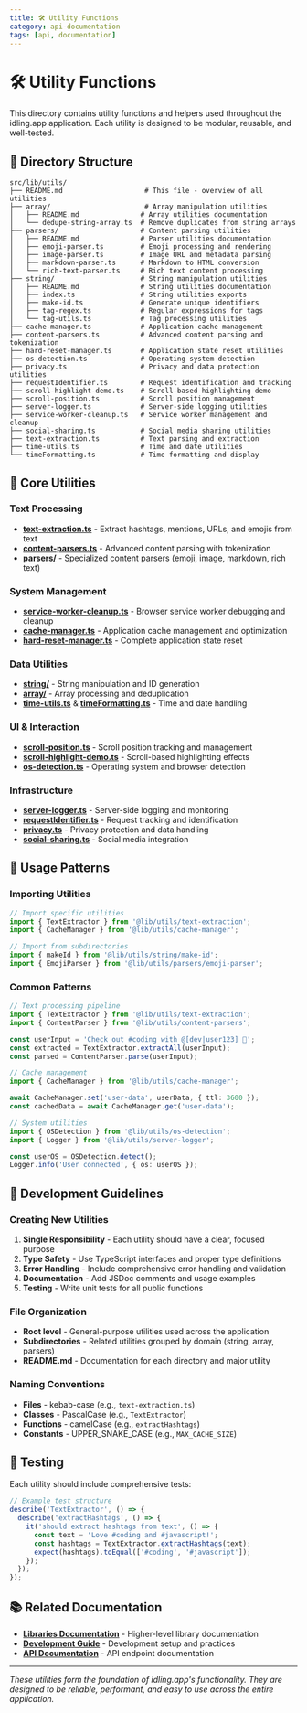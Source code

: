 ```yaml
---
title: 🛠️ Utility Functions
category: api-documentation
tags: [api, documentation]
---
```


# 🛠️ Utility Functions

This directory contains utility functions and helpers used throughout the idling.app application. Each utility is designed to be modular, reusable, and well-tested.

## 📁 Directory Structure

```
src/lib/utils/
├── README.md                    # This file - overview of all utilities
├── array/                       # Array manipulation utilities
│   ├── README.md               # Array utilities documentation
│   └── dedupe-string-array.ts  # Remove duplicates from string arrays
├── parsers/                    # Content parsing utilities
│   ├── README.md               # Parser utilities documentation
│   ├── emoji-parser.ts         # Emoji processing and rendering
│   ├── image-parser.ts         # Image URL and metadata parsing
│   ├── markdown-parser.ts      # Markdown to HTML conversion
│   └── rich-text-parser.ts     # Rich text content processing
├── string/                     # String manipulation utilities
│   ├── README.md               # String utilities documentation
│   ├── index.ts                # String utilities exports
│   ├── make-id.ts              # Generate unique identifiers
│   ├── tag-regex.ts            # Regular expressions for tags
│   └── tag-utils.ts            # Tag processing utilities
├── cache-manager.ts            # Application cache management
├── content-parsers.ts          # Advanced content parsing and tokenization
├── hard-reset-manager.ts       # Application state reset utilities
├── os-detection.ts             # Operating system detection
├── privacy.ts                  # Privacy and data protection utilities
├── requestIdentifier.ts        # Request identification and tracking
├── scroll-highlight-demo.ts    # Scroll-based highlighting demo
├── scroll-position.ts          # Scroll position management
├── server-logger.ts            # Server-side logging utilities
├── service-worker-cleanup.ts   # Service worker management and cleanup
├── social-sharing.ts           # Social media sharing utilities
├── text-extraction.ts          # Text parsing and extraction
├── time-utils.ts               # Time and date utilities
└── timeFormatting.ts           # Time formatting and display
```

## 🚀 Core Utilities

### Text Processing

- **[text-extraction.ts](./text-extraction.ts)** - Extract hashtags, mentions, URLs, and emojis from text
- **[content-parsers.ts](./content-parsers.ts)** - Advanced content parsing with tokenization
- **[parsers/](./parsers/)** - Specialized content parsers (emoji, image, markdown, rich text)

### System Management

- **[service-worker-cleanup.ts](./service-worker-cleanup.ts)** - Browser service worker debugging and cleanup
- **[cache-manager.ts](./cache-manager.ts)** - Application cache management and optimization
- **[hard-reset-manager.ts](./hard-reset-manager.ts)** - Complete application state reset

### Data Utilities

- **[string/](./string/)** - String manipulation and ID generation
- **[array/](./array/)** - Array processing and deduplication
- **[time-utils.ts](./time-utils.ts)** & **[timeFormatting.ts](./timeFormatting.ts)** - Time and date handling

### UI & Interaction

- **[scroll-position.ts](./scroll-position.ts)** - Scroll position tracking and management
- **[scroll-highlight-demo.ts](./scroll-highlight-demo.ts)** - Scroll-based highlighting effects
- **[os-detection.ts](./os-detection.ts)** - Operating system and browser detection

### Infrastructure

- **[server-logger.ts](./server-logger.ts)** - Server-side logging and monitoring
- **[requestIdentifier.ts](./requestIdentifier.ts)** - Request tracking and identification
- **[privacy.ts](./privacy.ts)** - Privacy protection and data handling
- **[social-sharing.ts](./social-sharing.ts)** - Social media integration

## 📖 Usage Patterns

### Importing Utilities

```typescript
// Import specific utilities
import { TextExtractor } from '@lib/utils/text-extraction';
import { CacheManager } from '@lib/utils/cache-manager';

// Import from subdirectories
import { makeId } from '@lib/utils/string/make-id';
import { EmojiParser } from '@lib/utils/parsers/emoji-parser';
```

### Common Patterns

```typescript
// Text processing pipeline
import { TextExtractor } from '@lib/utils/text-extraction';
import { ContentParser } from '@lib/utils/content-parsers';

const userInput = 'Check out #coding with @[dev|user123] 🚀';
const extracted = TextExtractor.extractAll(userInput);
const parsed = ContentParser.parse(userInput);

// Cache management
import { CacheManager } from '@lib/utils/cache-manager';

await CacheManager.set('user-data', userData, { ttl: 3600 });
const cachedData = await CacheManager.get('user-data');

// System utilities
import { OSDetection } from '@lib/utils/os-detection';
import { Logger } from '@lib/utils/server-logger';

const userOS = OSDetection.detect();
Logger.info('User connected', { os: userOS });
```

## 🔧 Development Guidelines

### Creating New Utilities

1. **Single Responsibility** - Each utility should have a clear, focused purpose
2. **Type Safety** - Use TypeScript interfaces and proper type definitions
3. **Error Handling** - Include comprehensive error handling and validation
4. **Documentation** - Add JSDoc comments and usage examples
5. **Testing** - Write unit tests for all public functions

### File Organization

- **Root level** - General-purpose utilities used across the application
- **Subdirectories** - Related utilities grouped by domain (string, array, parsers)
- **README.md** - Documentation for each directory and major utility

### Naming Conventions

- **Files** - kebab-case (e.g., `text-extraction.ts`)
- **Classes** - PascalCase (e.g., `TextExtractor`)
- **Functions** - camelCase (e.g., `extractHashtags`)
- **Constants** - UPPER_SNAKE_CASE (e.g., `MAX_CACHE_SIZE`)

## 🧪 Testing

Each utility should include comprehensive tests:

```typescript
// Example test structure
describe('TextExtractor', () => {
  describe('extractHashtags', () => {
    it('should extract hashtags from text', () => {
      const text = 'Love #coding and #javascript!';
      const hashtags = TextExtractor.extractHashtags(text);
      expect(hashtags).toEqual(['#coding', '#javascript']);
    });
  });
});
```

## 📚 Related Documentation

- **[Libraries Documentation](../../DOCS/libraries/)** - Higher-level library documentation
- **[Development Guide](../../DOCS/development/)** - Development setup and practices
- **[API Documentation](../../app/api/index.md)** - API endpoint documentation

---

_These utilities form the foundation of idling.app's functionality. They are designed to be reliable, performant, and easy to use across the entire application._
